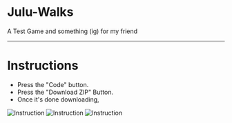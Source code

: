 # Julu-Walks
A Test Game and something (ig) for my friend
- - -
# Instructions
* Press the "Code" button.
* Press the "Download ZIP" Button.
* Once it's done downloading, 

![Instruction](https://media.discordapp.net/attachments/831001496068947998/839090704290283550/unknown.png)
![Instruction](https://media.discordapp.net/attachments/831001496068947998/839091052182372352/unknown.png)
![Instruction](https://media.discordapp.net/attachments/831001496068947998/843871272982806528/unknown.png)
